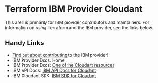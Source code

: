 # Terraform IBM Provider Cloudant
<!-- markdownlint-disable MD026 -->
This area is primarily for IBM provider contributors and maintainers. For information on _using_ Terraform and the IBM provider, see the links below.


## Handy Links
* [Find out about contributing](../../../CONTRIBUTING.md) to the IBM provider!
* IBM Provider Docs: [Home](https://registry.terraform.io/providers/IBM-Cloud/ibm/latest/docs)
* IBM Provider Docs: [One of the Cloudant resources](https://registry.terraform.io/providers/IBM-Cloud/ibm/latest/docs/resources/cloudant)
* IBM API Docs: [IBM API Docs for Cloudant](https://cloud.ibm.com/apidocs/cloudant)
* IBM Cloudant SDK: [IBM SDK for Cloudant](https://github.com/IBM/cloudant-go-sdk/)
